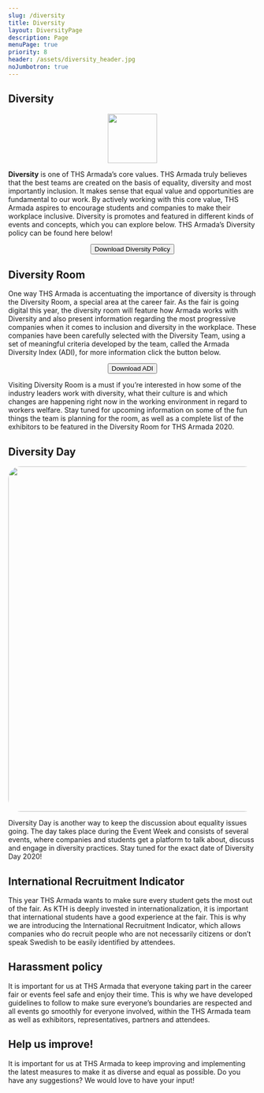 ```yaml
---
slug: /diversity
title: Diversity
layout: DiversityPage
description: Page
menuPage: true
priority: 8
header: /assets/diversity_header.jpg
noJumbotron: true
---
```

## **Diversity**

<div  style="text-align: center !important;">
   <img src="/assets/diversity-melon-nolabel.png" height="100em" width="100em"/>
</div>

<b id="diversity-color">Diversity</b> is one of THS Armada’s core values. THS Armada truly believes that the best teams are created on the basis of equality, diversity and most importantly inclusion. It makes sense that equal value and opportunities are fundamental to our work. By actively working with this core value, THS Armada aspires to encourage students and companies to make their workplace inclusive. Diversity is promotes and featured in different kinds of events and concepts, which you can explore below. THS Armada’s Diversity policy can be found here below!

<form style="text-align:center; margin-bottom: 1em;" method="get" action="/assets/Diversity_policy_.pdf">
   <button type="submit">Download Diversity Policy</button>
</form>

## **Diversity Room**

One way THS Armada is accentuating the importance of diversity is through the Diversity Room, a special area at the career fair. As the fair is going digital this year, the diversity room will feature how Armada works with Diversity and also present information regarding the most progressive companies when it comes to inclusion and diversity in the workplace. These companies have been carefully selected with the Diversity Team, using a set of meaningful criteria developed by the team, called the Armada Diversity Index (ADI), for more information click the button below.

<form style="text-align:center; margin-bottom: 1em;" method="get" action="/assets/Focus_rooms_selection.pdf">
   <button type="submit">Download ADI</button>
</form>

Visiting Diversity Room is a must if you’re interested in how some of the industry leaders work with diversity, what their culture is and which changes are happening right now in the working environment in regard to workers welfare. Stay tuned for upcoming information on some of the fun things the team is planning for the room, as well as a complete list of the exhibitors to be featured in the Diversity Room for THS Armada 2020.

## **Diversity Day**

<div id="imgstuff" style="text-align: center !important;">
   <img style="border-radius: 25px;" src="/assets/diversity-day.jpg" height="700em" width="700em"/>
</div>

Diversity Day is another way to keep the discussion about equality issues going. The day takes place during the Event Week and consists of several events, where companies and students get a platform to talk about, discuss and engage in diversity practices. Stay tuned for the exact date of Diversity Day 2020!

## International Recruitment Indicator

This year THS Armada wants to make sure every student gets the most out of the fair. As KTH is deeply invested in internationalization, it is important that international students have a good experience at the fair. This is why we are introducing the International Recruitment Indicator, which allows companies who do recruit people who are not necessarily citizens or don’t speak Swedish to be easily identified by attendees.

## Harassment policy

It is important for us at THS Armada that everyone taking part in the career fair or events feel safe and enjoy their time. This is why we have developed guidelines to follow to make sure everyone’s boundaries are respected and all events go smoothly for everyone involved, within the THS Armada team as well as exhibitors, representatives, partners and attendees.

## Help us improve!

It is important for us at THS Armada to keep improving and implementing the latest measures to make it as diverse and equal as possible. Do you have any suggestions? We would love to have your input!